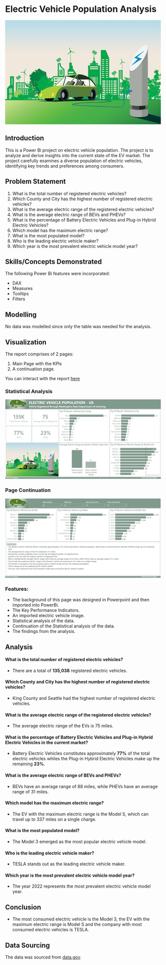 # Electric Vehicle Population Analysis

![](Intro-image.png)

## Introduction

This is a Power Bi project on electric vehicle population. The project is to analyze and derive insights into the current state of the EV market. The project carefully examines a diverse population of electric vehicles, identifying key trends and preferences among consumers.

## Problem Statement

1. What is the total number of registered electric vehicles?
2. Which County and City has the highest number of registered electric vehicles?
3. What is the average electric range of the registered electric vehicles?
4. What is the average electric range of BEVs and PHEVs?
5. What is the percentage of Battery Electric Vehicles and Plug-in Hybrid Electric Vehicles?
6. Which model has the maximum electric range?
7. What is the most populated model?
8. Who is the leading electric vehicle maker?
9. Which year is the most prevalent electric vehicle model year?

## Skills/Concepts Demonstrated 

The following Power Bi features were incorporated:
- DAX
- Measures
- Tooltips
- Filters

## Modelling

No data was modelled since only the table was needed for the analysis.

## Visualization

The report comprises of 2 pages:
1. Main Page with the KPIs
2. A continuation page.

You can interact with the report [here](https://app.powerbi.com/groups/me/reports/a4068c1e-1114-40e7-bfc4-1753f3d0a878/ReportSection?experience=power-bi)

### Statistical Analysis                           
![](electric_vehicle_page_one.JPG) 

### Page Continuation
![](electric_vehicle_page_two.JPG)

### Features:
- The background of this page was designed in Powerpoint and then imported into PowerBi.
- The Key Performance Indicators.
- An imported electric vehicle image.
- Statistical analysis of the data.
- Continuation of the Statistical analysis of the data.
- The findings from the analysis.

## Analysis 

#### What is the total number of registered electric vehicles?
- There are a total of **135,038** registered electric vehicles.

#### Which County and City has the highest number of registered electric vehicles?
- King County and Seattle had the highest number of registered electric vehicles.

#### What is the average electric range of the registered electric vehicles?
- The average electric range of the EVs is 75 miles.

#### What is the percentage of Battery Electric Vehicles and Plug-in Hybrid Electric Vehicles in the current market?
- Battery Electric Vehicles constitutes approximately **77%** of the total electric vehicles whiles the Plug-in Hybrid Electric Vehicles make up the remaining **23%**.

#### What is the average electric range of BEVs and PHEVs?
- BEVs have an average range of 88 miles, while PHEVs have an average range of 31 miles.

#### Which model has the maximum electric range?
- The EV with the maximum electric range is the Model S, which can travel up to 337 miles on a single charge.

#### What is the most populated model?
- The Model 3 emerged as the most popular electric vehicle model.

#### Who is the leading electric vehicle maker?
- TESLA stands out as the leading electric vehicle maker.

#### Which year is the most prevalent electric vehicle model year?
- The year 2022 represents the most prevalent electric vehicle model year.


## Conclusion
- The most consumed electric vehicle is the Model 3, the EV with the maximum electric range is Model S and the company with most consumed electric vehicles is TESLA.

## Data Sourcing
The data was sourced from [data.gov](https://catalog.data.gov/dataset/electric-vehicle-population-data).

  










